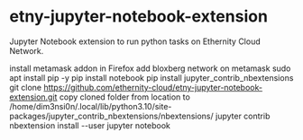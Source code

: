 # etny-jupyter-notebook-extension
Jupyter Notebook extension to run python tasks on Ethernity Cloud Network.


install metamask addon in Firefox
add bloxberg network on metamask
sudo apt install pip -y
pip install notebook
pip install jupyter_contrib_nbextensions
git clone https://github.com/ethernity-cloud/etny-jupyter-notebook-extension.git
copy cloned folder from location to /home/dim3nsi0n/.local/lib/python3.10/site-packages/jupyter_contrib_nbextensions/nbextensions/
jupyter contrib nbextension install --user
jupyter notebook
